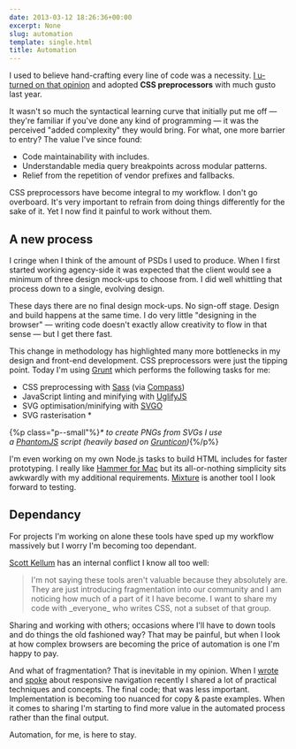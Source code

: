 ```yaml
---
date: 2013-03-12 18:26:36+00:00
excerpt: None
slug: automation
template: single.html
title: Automation
---
```


I used to believe hand-crafting every line of code was a necessity. [I u-turned on that opinion](http://dbushell.com/2012/08/27/im-bored-with-code/) and adopted **CSS preprocessors** with much gusto last year.

It wasn't so much the syntactical learning curve that initially put me off — they're familiar if you've done any kind of programming — it was the perceived "added complexity" they would bring. For what, one more barrier to entry? The value I've since found:


* Code maintainability with includes.
* Understandable media query breakpoints across modular patterns.
* Relief from the repetition of vendor prefixes and fallbacks.


CSS preprocessors have become integral to my workflow. I don't go overboard. It's very important to refrain from doing things differently for the sake of it. Yet I now find it painful to work without them.


## A new process


I cringe when I think of the amount of PSDs I used to produce. When I first started working agency-side it was expected that the client would see a minimum of three design mock-ups to choose from. I did well whittling that process down to a single, evolving design.

These days there are no final design mock-ups. No sign-off stage. Design and build happens at the same time. I do very little "designing in the browser" — writing code doesn't exactly allow creativity to flow in that sense — but I get there fast.

This change in methodology has highlighted many more bottlenecks in my design and front-end development. CSS preprocessors were just the tipping point. Today I'm using [Grunt](http://gruntjs.com/) which performs the following tasks for me:

* CSS preprocessing with [Sass](http://sass-lang.com/) (via [Compass](http://compass-style.org/))
* JavaScript linting and minifying with [UglifyJS](https://github.com/mishoo/UglifyJS)
* SVG optimisation/minifying with [SVGO](https://github.com/svg/svgo)
* SVG rasterisation *


{%p class="p--small"%}_* to create PNGs from SVGs I use a [PhantomJS](http://phantomjs.org/) script (heavily based on [Grunticon](https://github.com/filamentgroup/grunticon))_{%/p%}

I'm even working on my own Node.js tasks to build HTML includes for faster prototyping. I really like [Hammer for Mac](http://hammerformac.com/) but its all-or-nothing simplicity sits awkwardly with my additional requirements. [Mixture](http://mixture.io/) is another tool I look forward to testing.


## Dependancy


For projects I'm working on alone these tools have sped up my workflow massively but I worry I'm becoming too dependant.

[Scott Kellum](http://scottkellum.com/blog/specializing-yourself-into-a-corner.html) has an internal conflict I know all too well:


<blockquote><p>I'm not saying these tools aren't valuable because they absolutely are. They are just introducing fragmentation into our community and I am noticing how much of a part of it I have become. I want to share my code with _everyone_ who writes CSS, not a subset of that group.</p></blockquote>


Sharing and working with others; occasions where I'll have to down tools and do things the old fashioned way? That may be painful, but when I look at how complex browsers are becoming the price of automation is one I'm happy to pay.

And what of fragmentation? That is inevitable in my opinion. When I [wrote](http://coding.smashingmagazine.com/2013/01/15/off-canvas-navigation-for-responsive-website/) and [spoke](http://dbushell.com/2013/03/03/a-responsive-day-out/) about responsive navigation recently I shared a lot of practical techniques and concepts. The final code; that was less important. Implementation is becoming too nuanced for copy & paste examples. When it comes to sharing I'm starting to find more value in the automated process rather than the final output.

Automation, for me, is here to stay.
